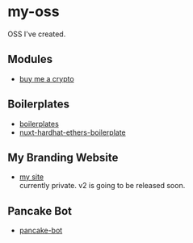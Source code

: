 # my-oss
OSS I've created.

## Modules
- [buy me a crypto](https://github.com/aiinkiestism/buy-me-a-crypto)

## Boilerplates
- [boilerplates](https://github.com/aiinkiestism/boilerplates)
- [nuxt-hardhat-ethers-boilerplate](https://github.com/aiinkiestism/nuxt-hardhat-ethers-boilerplate)

## My Branding Website
- [my site](https://github.com/aiinkiestism/hashmimic)<br />
currently private. v2 is going to be released soon.

## Pancake Bot
- [pancake-bot](https://github.com/aiinkiestism/pancake-bot)
